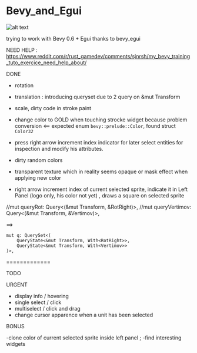 # Bevy_and_Egui


![alt text](https://github.com/pyweeker/Bevy_and_Egui/blob/main/Bevy_and_Egui_capture.jpeg)



trying to work with Bevy 0.6 + Egui thanks to bevy_egui


NEED HELP :  https://www.reddit.com/r/rust_gamedev/comments/sjnrsh/my_bevy_training_tuto_exercice_need_help_about/

DONE
+ rotation
+ translation : introducing queryset due to 2 query on &mut Transform

+ scale, dirty code in stroke paint
+ change color to GOLD when touching strocke widget because problem conversion <== expected enum `bevy::prelude::Color`, found struct `Color32`
+ press right arrow increment index indicator for later select entities for inspection and modify his attributes. 
+ dirty random colors
+ transparent texture which in reality seems opaque or mask effect when applying new color
+ right arrow increment index of current selected sprite, indicate it in Left Panel (logo only, his color not yet) , draws a square on selected sprite

//mut queryRot: Query<(&mut Transform, &RotRight)>,
//mut queryVertimov: Query<(&mut Transform, &Vertimov)>,

==>

    mut q: QuerySet<(
        QueryState<&mut Transform, With<RotRight>>,  
        QueryState<&mut Transform, With<Vertimov>>
    )>,

=============

TODO


URGENT

- display info / hovering
- single select / click
- multiselect / click and drag
- change cursor apparence when a unit has been selected


BONUS

-clone color of current selected sprite inside left panel ;
-find interesting widgets
